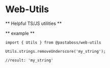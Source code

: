 # Web-Utils

** Helpful TS/JS utilities **

** example **

```
import { Utils } from @pastaboss/web-utils 

Utils.strings.removeUnderscore('my_string');

//result: 'my_string' 

```


